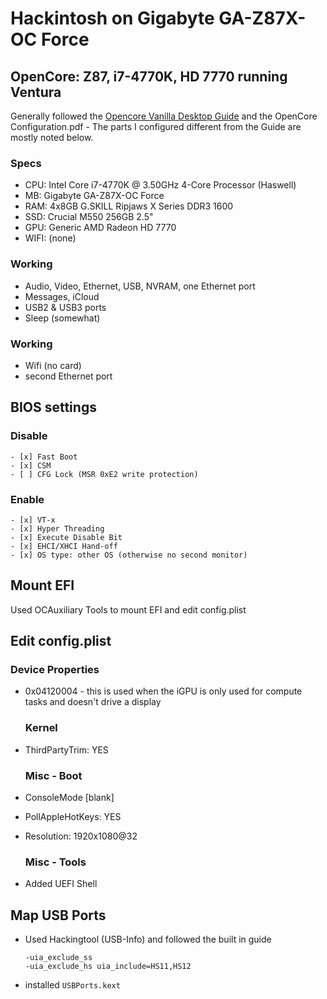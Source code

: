 # Hackintosh on Gigabyte GA-Z87X-OC Force

## OpenCore: Z87, i7-4770K, HD 7770 running Ventura

Generally followed the [Opencore Vanilla Desktop Guide](https://github.com/khronokernel/Opencore-Vanilla-Desktop-Guide/tree/0.5.6) and the OpenCore Configuration.pdf - The parts I configured different from the Guide are mostly noted below.

### Specs

* CPU: Intel Core i7-4770K @ 3.50GHz 4-Core Processor (Haswell)
* MB: Gigabyte GA-Z87X-OC Force
* RAM: 4x8GB G.SKILL Ripjaws X Series DDR3 1600
* SSD: Crucial M550 256GB 2.5"
* GPU: Generic AMD Radeon HD 7770
* WIFI: (none)

### Working

- Audio, Video, Ethernet, USB, NVRAM, one Ethernet port
- Messages, iCloud
- USB2 & USB3 ports
- Sleep (somewhat)

### Working
- Wifi (no card)
- second Ethernet port

## BIOS settings

### Disable

    - [x] Fast Boot
    - [x] CSM
    - [ ] CFG Lock (MSR 0xE2 write protection)

### Enable

    - [x] VT-x
    - [x] Hyper Threading
    - [x] Execute Disable Bit
    - [x] EHCI/XHCI Hand-off
    - [x] OS type: other OS (otherwise no second monitor)

## Mount EFI

Used OCAuxiliary Tools to mount EFI and edit config.plist

## Edit config.plist

### Device Properties

* 0x04120004 - this is used when the iGPU is only used for compute tasks and doesn't drive a display
  
  ### Kernel
* ThirdPartyTrim: YES
  
  ### Misc - Boot
* ConsoleMode [blank]
* PollAppleHotKeys: YES 
* Resolution: 1920x1080@32
  
  ### Misc - Tools
* Added UEFI Shell

## Map USB Ports

* Used Hackingtool (USB-Info) and followed the built in guide
  
  ```
  -uia_exclude_ss
  -uia_exclude_hs uia_include=HS11,HS12
  ```
* installed `USBPorts.kext`
